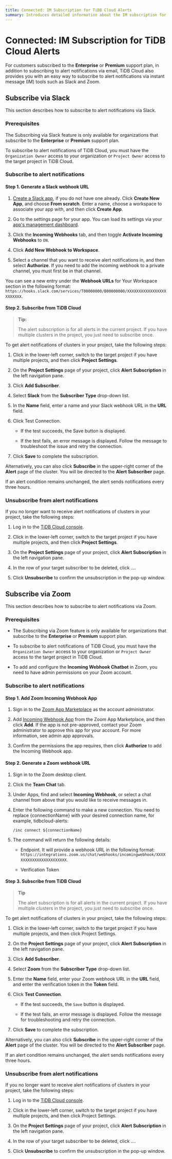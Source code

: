 ```yaml
---
title: Connected: IM Subscription for TiDB Cloud Alerts
summary: Introduces detailed information about the IM subscription for TiDB Cloud alerts
---
```


# Connected: IM Subscription for TiDB Cloud Alerts

For customers subscribed to the **Enterprise** or **Premium** support plan, in addition to subscribing to alert notifications via email, TiDB Cloud also provides you with an easy way to subscribe to alert notifications via instant message (IM) tools such as Slack and Zoom.

## Subscribe via Slack

This section describes how to subscribe to alert notifications via Slack.

### Prerequisites

The Subscribing via Slack feature is only available for organizations that subscribe to the **Enterprise** or **Premium** support plan.

To subscribe to alert notifications of TiDB Cloud, you must have the `Organization Owner` access to your organization or `Project Owner` access to the target project in TiDB Cloud.

### Subscribe to alert notifications

#### Step 1. Generate a Slack webhook URL

1. [Create a Slack app](https://api.slack.com/apps/new), if you do not have one already. Click **Create New App**, and choose **From scratch**. Enter a name, choose a workspace to associate your app with, and then click **Create App**.

2. Go to the settings page for your app. You can load its settings via your [app's management dashboard](https://api.slack.com/apps).

3. Click the **Incoming Webhooks** tab, and then toggle **Activate Incoming Webhooks** to `ON`.

4. Click **Add New Webhook to Workspace**.

5. Select a channel that you want to receive alert notifications in, and then select **Authorize**. If you need to add the incoming webhook to a private channel, you must first be in that channel.

You can see a new entry under the **Webhook URLs** for Your Workspace section in the following format: `https://hooks.slack.com/services/T00000000/B00000000/XXXXXXXXXXXXXXXXXXXXXXXX`.

#### Step 2. Subscribe from TiDB Cloud

> **Tip:**
>
> The alert subscription is for all alerts in the current project. If you have multiple clusters in the project, you just need to subscribe once.

To get alert notifications of clusters in your project, take the following steps:

1. Click <MDSvgIcon name="icon-left-projects" /> in the lower-left corner, switch to the target project if you have multiple projects, and then click **Project Settings**.

2. On the **Project Settings** page of your project, click **Alert Subscription** in the left navigation pane.

3. Click **Add Subscriber**.

4. Select **Slack** from the **Subscriber Type** drop-down list.

5. In the **Name** field, enter a name and your Slack webhook URL in the **URL** field.

6. Click Test Connection.

    * If the test succeeds, the Save button is displayed.
    
    * If the test fails, an error message is displayed. Follow the message to troubleshoot the issue and retry the connection.

7. Click **Save** to complete the subscription.

Alternatively, you can also click **Subscribe** in the upper-right corner of the **Alert** page of the cluster. You will be directed to the **Alert Subscriber** page.

If an alert condition remains unchanged, the alert sends notifications every three hours.

### Unsubscribe from alert notifications

If you no longer want to receive alert notifications of clusters in your project, take the following steps:

1. Log in to the [TiDB Cloud console](https://tidbcloud.com/).

2. Click <MDSvgIcon name="icon-left-projects" /> in the lower-left corner, switch to the target project if you have multiple projects, and then click **Project Settings**.

3. On the **Project Settings** page of your project, click **Alert Subscription** in the left navigation pane.

4. In the row of your target subscriber to be deleted, click ....

5. Click **Unsubscribe** to confirm the unsubscription in the pop-up window.

## Subscribe via Zoom

This section describes how to subscribe to alert notifications via Zoom.

### Prerequisites

* The Subscribing via Zoom feature is only available for organizations that subscribe to the **Enterprise** or **Premium** support plan.

* To subscribe to alert notifications of TiDB Cloud, you must have the `Organization Owner` access to your organization or `Project Owner` access to the target project in TiDB Cloud.

* To add and configure the **Incoming Webhook Chatbot** in Zoom, you need to have admin permissions on your Zoom account.

### Subscribe to alert notifications

#### Step 1. Add Zoom Incoming Webhook App

1. Sign in to the [Zoom App Marketplace](https://marketplace.zoom.us/) as the account administrator.

2. Add [Incoming Webhook App](https://marketplace.zoom.us/apps/eH_dLuquRd-VYcOsNGy-hQ) from the Zoom App Marketplace, and then click **Add**. If the app is not pre-approved, contact your Zoom administrator to approve this app for your account. For more information, see admin app approvals.

3. Confirm the permissions the app requires, then click **Authorize** to add the Incoming Webhook app.

#### Step 2. Generate a Zoom webhook URL

1. Sign in to the Zoom desktop client.

2. Click the **Team Chat** tab.

3. Under Apps, find and select **Incoming Webhook**, or select a chat channel from above that you would like to receive messages in.

4. Enter the following command to make a new connection. You need to replace {connectionName} with your desired connection name, for example, tidbcloud-alerts:

    ```shell
    /inc connect ${connectionName}
    ```

5. The command will return the following details:

   * Endpoint. It will provide a webhook URL in the following format: `https://integrations.zoom.us/chat/webhooks/incomingwebhook/XXXXXXXXXXXXXXXXXXXXXXXX`.

   * Verification Token

#### Step 3. Subscribe from TiDB Cloud

> **Tip**
>
> The alert subscription is for all alerts in the current project. If you have multiple clusters in the project, you just need to subscribe once.

To get alert notifications of clusters in your project, take the following steps:

1. Click <MDSvgIcon name="icon-left-projects" /> in the lower-left corner, switch to the target project if you have multiple projects, and then click Project Settings.

2. On the **Project Settings** page of your project, click **Alert Subscription** in the left navigation pane.

3. Click **Add Subscriber**.

4. Select **Zoom** from the **Subscriber Type** drop-down list.

5. Enter the **Name** field, enter your Zoom webhook URL in the **URL** field, and enter the verification token in the **Token** field.

6. Click **Test Connection**.

    * If the test succeeds, the `Save` button is displayed.
    
    * If the test fails, an error message is displayed. Follow the message for troubleshooting and retry the connection.

7. Click **Save** to complete the subscription.

Alternatively, you can also click **Subscribe** in the upper-right corner of the **Alert** page of the cluster. You will be directed to the **Alert Subscriber** page.

If an alert condition remains unchanged, the alert sends notifications every three hours.

### Unsubscribe from alert notifications

If you no longer want to receive alert notifications of clusters in your project, take the following steps:

1. Log in to the [TiDB Cloud console](https://tidbcloud.com/).

2. Click <MDSvgIcon name="icon-left-projects" /> in the lower-left corner, switch to the target project if you have multiple projects, and then click Project Settings.

3. On the **Project Settings** page of your project, click **Alert Subscription** in the left navigation pane.

4. In the row of your target subscriber to be deleted, click ....

5. Click **Unsubscribe** to confirm the unsubscription in the pop-up window.


